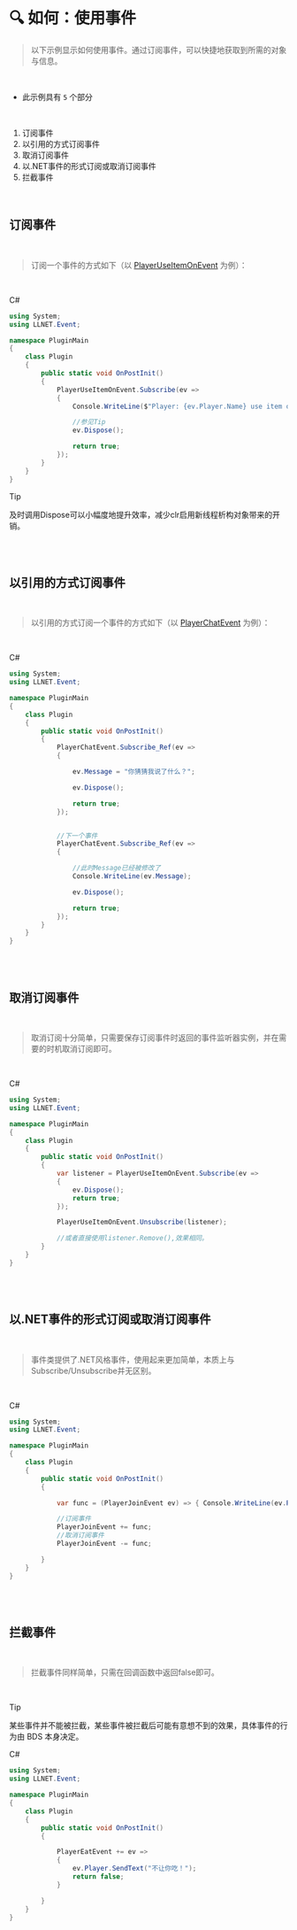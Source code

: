 # 🔍 如何：使用事件

>以下示例显示如何使用事件。通过订阅事件，可以快捷地获取到所需的对象与信息。

<br>

- 此示例具有 `5` 个部分

<br>

1. 订阅事件
2. 以引用的方式订阅事件
3. 取消订阅事件
4. 以.NET事件的形式订阅或取消订阅事件
5. 拦截事件

<br>

## 订阅事件

<br>

>订阅一个事件的方式如下（以 [PlayerUseItemOnEvent](../APIs/Namespace/LLNET.Event/Class/PlayerUseItemOnEvent.md) 为例）：

<br>

C#
```cs
using System;
using LLNET.Event;

namespace PluginMain
{
    class Plugin
    {
        public static void OnPostInit()
        {
            PlayerUseItemOnEvent.Subscribe(ev => 
            {
                Console.WriteLine($"Player: {ev.Player.Name} use item on block:{ev.BlockInstance.Position}");

                //参见Tip
                ev.Dispose();

                return true;
            });
        }
    }
}
```

>[!TIP]
>
>及时调用Dispose可以小幅度地提升效率，减少clr启用新线程析构对象带来的开销。

<br>

<br>

## 以引用的方式订阅事件

<br>

>以引用的方式订阅一个事件的方式如下（以 [PlayerChatEvent](../APIs/Namespace/LLNET.Event/Class/PlayerChatEvent.md) 为例）：

<br>

C#
```cs
using System;
using LLNET.Event;

namespace PluginMain
{
    class Plugin
    {
        public static void OnPostInit()
        {
            PlayerChatEvent.Subscribe_Ref(ev => 
            {

                ev.Message = "你猜猜我说了什么？";

                ev.Dispose();

                return true;
            });


            //下一个事件
            PlayerChatEvent.Subscribe_Ref(ev => 
            {

                //此时Message已经被修改了
                Console.WriteLine(ev.Message);

                ev.Dispose();

                return true;
            });
        }
    }
}
```

<br>

<br>

## 取消订阅事件

<br>

>取消订阅十分简单，只需要保存订阅事件时返回的事件监听器实例，并在需要的时机取消订阅即可。

<br>

C#
```cs
using System;
using LLNET.Event;

namespace PluginMain
{
    class Plugin
    {
        public static void OnPostInit()
        {
            var listener = PlayerUseItemOnEvent.Subscribe(ev => 
            {
                ev.Dispose();
                return true;
            });

            PlayerUseItemOnEvent.Unsubscribe(listener);

            //或者直接使用listener.Remove(),效果相同。
        }
    }
}
```

<br>

<br>

## 以.NET事件的形式订阅或取消订阅事件

<br>

>事件类提供了.NET风格事件，使用起来更加简单，本质上与Subscribe/Unsubscribe并无区别。

<br>

C#
```cs
using System;
using LLNET.Event;

namespace PluginMain
{
    class Plugin
    {
        public static void OnPostInit()
        {

            var func = (PlayerJoinEvent ev) => { Console.WriteLine(ev.Player.Name); }

            //订阅事件
            PlayerJoinEvent += func;
            //取消订阅事件
            PlayerJoinEvent -= func;

        }
    }
}
```

<br>

<br>

## 拦截事件

<br>

>拦截事件同样简单，只需在回调函数中返回false即可。

<br>

>[!TIP]
>
>某些事件并不能被拦截，某些事件被拦截后可能有意想不到的效果，具体事件的行为由 BDS 本身决定。

C#
```cs
using System;
using LLNET.Event;

namespace PluginMain
{
    class Plugin
    {
        public static void OnPostInit()
        {

            PlayerEatEvent += ev =>
            {
                ev.Player.SendText("不让你吃！");
                return false;
            }

        }
    }
}
```

